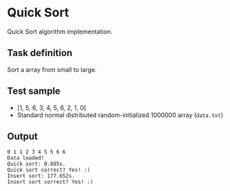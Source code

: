 # Quick Sort

Quick Sort algorithm implementation.

## Task definition

Sort a array from small to large.

## Test sample

- [1, 5, 6, 3, 4, 5, 6, 2, 1, 0]
- Standard normal distributed random-initialized 1000000 array (```data.txt```)

## Output

```
0 1 1 2 3 4 5 5 6 6
Data loaded!
Quick sort: 0.085s.
Quick sort correct? Yes! :)
Insert sort: 177.652s.
Insert sort correct? Yes! :)
```